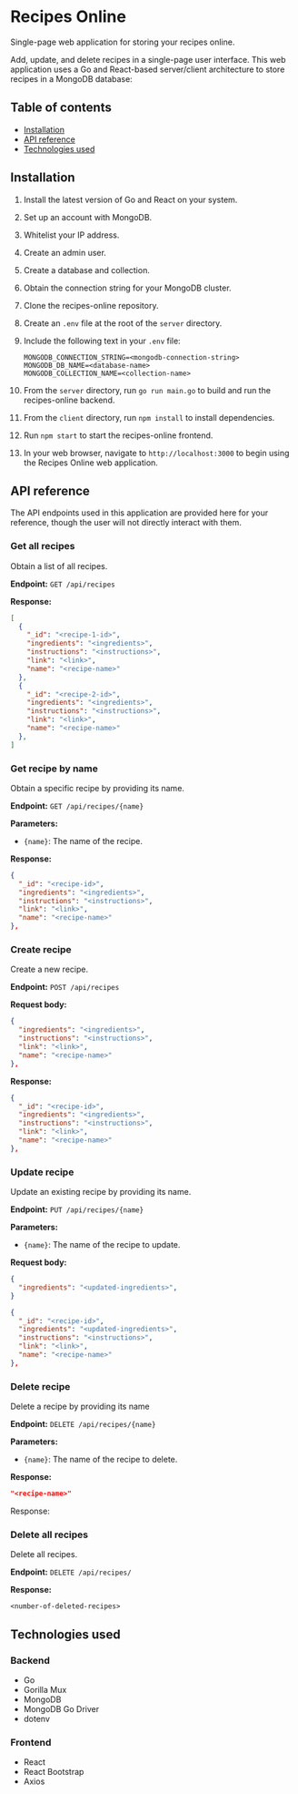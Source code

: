 # Recipes Online

Single-page web application for storing your recipes online.

Add, update, and delete recipes in a single-page user interface. This web
application uses a Go and React-based server/client architecture to store
recipes in a MongoDB database:

## Table of contents
* [Installation](#installation)
* [API reference](#api-reference)
* [Technologies used](#technologies-used)

## Installation

1. Install the latest version of Go and React on your system.
2. Set up an account with MongoDB.
3. Whitelist your IP address.
4. Create an admin user.
5. Create a database and collection.
6. Obtain the connection string for your MongoDB cluster.
7. Clone the recipes-online repository.
6. Create an `.env` file at the root of the `server` directory.
7. Include the following text in your `.env` file:

   ```
   MONGODB_CONNECTION_STRING=<mongodb-connection-string>
   MONGODB_DB_NAME=<database-name>
   MONGODB_COLLECTION_NAME=<collection-name>
   ```
8. From the `server` directory, run `go run main.go` to build and run the
   recipes-online backend.
9. From the `client` directory, run `npm install` to install dependencies.
10. Run `npm start` to start the recipes-online frontend.
11. In your web browser, navigate to `http://localhost:3000` to begin using the
    Recipes Online web application.

## API reference

The API endpoints used in this application are provided here for your
reference, though the user will not directly interact with them.

### Get all recipes

Obtain a list of all recipes.

**Endpoint:** `GET /api/recipes`

**Response:**

```json
[
  {
    "_id": "<recipe-1-id>",
    "ingredients": "<ingredients>",
    "instructions": "<instructions>",
    "link": "<link>",
    "name": "<recipe-name>"
  },
  {
    "_id": "<recipe-2-id>",
    "ingredients": "<ingredients>",
    "instructions": "<instructions>",
    "link": "<link>",
    "name": "<recipe-name>"
  },
]
```

### Get recipe by name

Obtain a specific recipe by providing its name.

**Endpoint:** `GET /api/recipes/{name}`

**Parameters:**

* `{name}`: The name of the recipe.

**Response:**

```json
{
  "_id": "<recipe-id>",
  "ingredients": "<ingredients>",
  "instructions": "<instructions>",
  "link": "<link>",
  "name": "<recipe-name>"
},
```

### Create recipe

Create a new recipe.

**Endpoint:** `POST /api/recipes`

**Request body:**

```json
{
  "ingredients": "<ingredients>",
  "instructions": "<instructions>",
  "link": "<link>",
  "name": "<recipe-name>"
},
```

**Response:**

```json
{
  "_id": "<recipe-id>",
  "ingredients": "<ingredients>",
  "instructions": "<instructions>",
  "link": "<link>",
  "name": "<recipe-name>"
},
```

### Update recipe

Update an existing recipe by providing its name.

**Endpoint:** `PUT /api/recipes/{name}`

**Parameters:**

* `{name}`: The name of the recipe to update.

**Request body:**

```json
{
  "ingredients": "<updated-ingredients>",
}
```

```json
{
  "_id": "<recipe-id>",
  "ingredients": "<updated-ingredients>",
  "instructions": "<instructions>",
  "link": "<link>",
  "name": "<recipe-name>"
},
```

### Delete recipe

Delete a recipe by providing its name

**Endpoint:** `DELETE /api/recipes/{name}`

**Parameters:**

* `{name}`: The name of the recipe to delete.

**Response:**

```json
"<recipe-name>"
```

Response:

### Delete all recipes

Delete all recipes.

**Endpoint:** `DELETE /api/recipes/`

**Response:**

```
<number-of-deleted-recipes>
```

## Technologies used

### Backend

* Go
* Gorilla Mux
* MongoDB
* MongoDB Go Driver
* dotenv

### Frontend

* React
* React Bootstrap
* Axios
